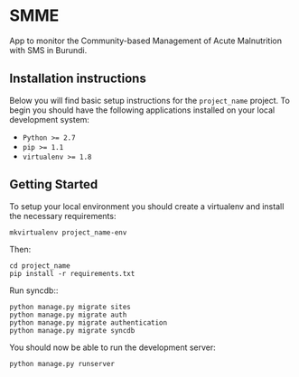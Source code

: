 SMME
========================
App to monitor the Community-based Management of Acute Malnutrition with SMS in Burundi.

Installation instructions
-------------------------

Below you will find basic setup instructions for the ``project_name``
project. To begin you should have the following applications installed on your
local development system:

- `Python >= 2.7`
- `pip >= 1.1 `
- `virtualenv >= 1.8 `

Getting Started
---------------

To setup your local environment you should create a virtualenv and install the necessary requirements:

    mkvirtualenv project_name-env


Then:

    cd project_name
    pip install -r requirements.txt

Run syncdb::

    python manage.py migrate sites
    python manage.py migrate auth
    python manage.py migrate authentication
    python manage.py migrate syncdb
    

You should now be able to run the development server:

    python manage.py runserver
